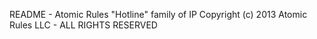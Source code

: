 README - Atomic Rules "Hotline" family of IP
Copyright (c) 2013 Atomic Rules LLC - ALL RIGHTS RESERVED

